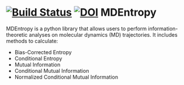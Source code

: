 [![Build Status](https://travis-ci.org/cxhernandez/mdentropy.svg?branch=master)](https://travis-ci.org/cxhernandez/mdentropy) [![DOI](https://zenodo.org/badge/doi/10.5281/zenodo.18859.svg)](http://dx.doi.org/10.5281/zenodo.18859)
MDEntropy
=========

MDEntropy is a python library that allows users to perform information-theoretic
analyses on molecular dynamics (MD) trajectories. It includes methods to
calculate:

+ Bias-Corrected Entropy
+ Conditional Entropy
+ Mutual Information
+ Conditional Mutual Information
+ Normalized Conditional Mutual Information

